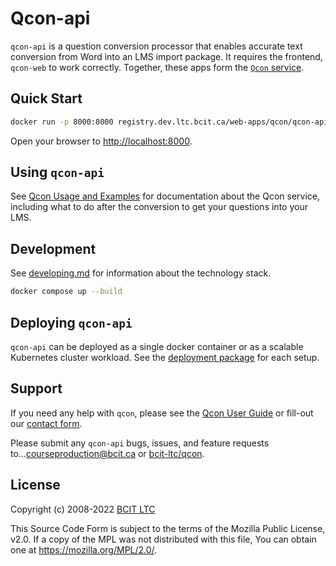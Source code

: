 # Qcon-api

`qcon-api` is a question conversion processor that enables accurate text conversion from Word into an LMS import package. It requires the frontend, `qcon-web` to work correctly. Together, these apps form the [`Qcon` service](https://qcon.dev.ltc.bcit.ca).

## Quick Start

```bash
docker run -p 8000:8000 registry.dev.ltc.bcit.ca/web-apps/qcon/qcon-api
```

Open your browser to [http://localhost:8000](http://localhost:8000).

## Using `qcon-api`

See [Qcon Usage and Examples](https://qcon-user-guide.dev.ltc.bcit.ca) for documentation about the Qcon service, including what to do after the conversion to get your questions into your LMS.

## Development

See [developing.md](docs/developing.md) for information about the technology stack.

```bash
docker compose up --build
```

## Deploying `qcon-api`

`qcon-api` can be deployed as a single docker container or as a scalable Kubernetes cluster workload. See the [deployment package](docs/deployments.md) for each setup.

## Support

If you need any help with `qcon`, please see the [Qcon User Guide](https://qcon-user-guide.dev.ltc.bcit.ca) or fill-out our [contact form](https://issues.ltc.bcit.ca/web-apps/qcon/qcon-user-guide).

Please submit any `qcon-api` bugs, issues, and feature requests to...[courseproduction@bcit.ca](mailto:courseproduction@bcit.ca) or [bcit-ltc/qcon](https://issues.ltc.bcit.ca/web-apps/qcon/qcon-user-guide).

## License

Copyright (c) 2008-2022 [BCIT LTC](https://bcit.ca/ltc)

This Source Code Form is subject to the terms of the Mozilla Public
License, v2.0. If a copy of the MPL was not distributed with this
file, You can obtain one at <https://mozilla.org/MPL/2.0/>.
